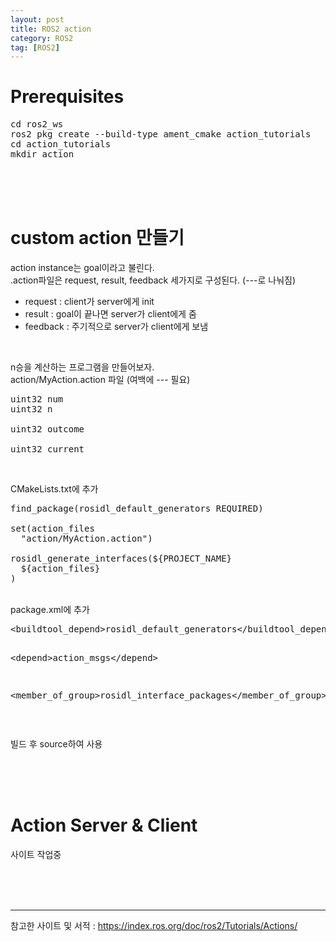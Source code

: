 ```yaml
---
layout: post
title: ROS2 action
category: ROS2
tag: [ROS2]
---
```


# Prerequisites

<pre class="prettyprint">
cd ros2_ws
ros2 pkg create --build-type ament_cmake action_tutorials
cd action_tutorials
mkdir action
</pre>

<br>
<br>
<br>

# custom action 만들기

action instance는 goal이라고 불린다.<br>
.action파일은 request, result, feedback 세가지로 구성된다. (---로 나눠짐)<br>
- request : client가 server에게 init
- result : goal이 끝나면 server가 client에게 줌
- feedback : 주기적으로 server가 client에게 보냄
<br>

n승을 계산하는 프로그램을 만들어보자.<br>
action/MyAction.action 파일 (여백에 --- 필요)
<pre class="prettyprint">
uint32 num
uint32 n

uint32 outcome

uint32 current
</pre>

<br>

CMakeLists.txt에 추가
<pre class="prettyprint">
find_package(rosidl_default_generators REQUIRED)

set(action_files
  "action/MyAction.action")
  
rosidl_generate_interfaces(${PROJECT_NAME}
  ${action_files}
)
</pre>

<br>
package.xml에 추가
<pre class="prettyprint">
&lt;buildtool_depend&gt;rosidl_default_generators&lt;/buildtool_depend&gt;

&lt;depend&gt;action_msgs&lt;/depend&gt;

&lt;member_of_group&gt;rosidl_interface_packages&lt;/member_of_group&gt;
</pre>

<br>

빌드 후 source하여 사용

<br>
<br>
<br>

# Action Server & Client 

사이트 작업중


<br>
<br>
<br>


---
참고한 사이트 및 서적 : https://index.ros.org/doc/ros2/Tutorials/Actions/